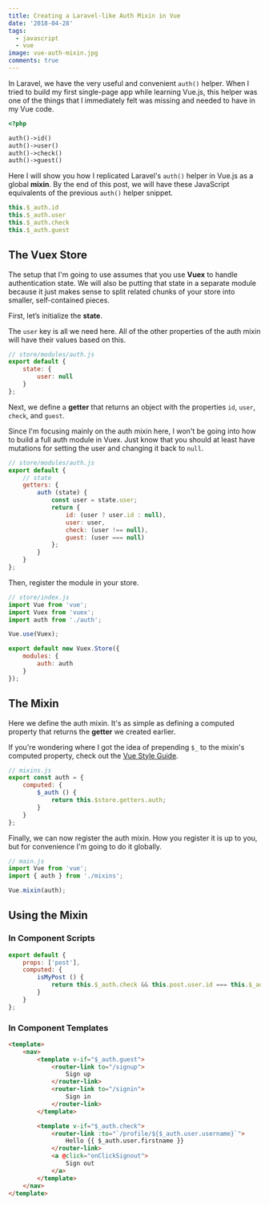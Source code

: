 ```yaml
---
title: Creating a Laravel-like Auth Mixin in Vue
date: '2018-04-28'
tags:
  - javascript
  - vue
image: vue-auth-mixin.jpg
comments: true
---
```

In Laravel, we have the very useful and convenient `auth()` helper. When I tried to build my first single-page app while learning Vue.js, this helper was one of the things that I immediately felt was missing and needed to have in my Vue code.

```php
<?php

auth()->id()
auth()->user()
auth()->check()
auth()->guest()
```

Here I will show you how I replicated Laravel's `auth()` helper in Vue.js as a global **mixin**. By the end of this post, we will have these JavaScript equivalents of the previous `auth()` helper snippet.

```js
this.$_auth.id
this.$_auth.user
this.$_auth.check
this.$_auth.guest
```

## The Vuex Store

The setup that I'm going to use assumes that you use **Vuex** to handle authentication state. We will also be putting that state in a separate module because it just makes sense to split related chunks of your store into smaller, self-contained pieces.

First, let’s initialize the **state**.

The `user` key is all we need here. All of the other properties of the auth mixin will have their values based on this.

```js
// store/modules/auth.js
export default {
    state: {
        user: null
    }
};
```

Next, we define a **getter** that returns an object with the properties `id`, `user`, `check`, and `guest`.

Since I'm focusing mainly on the auth mixin here, I won't be going into how to build a full auth module in Vuex. Just know that you should at least have mutations for setting the user and changing it back to `null`.

```js
// store/modules/auth.js
export default {
    // state
    getters: {
        auth (state) {
            const user = state.user;
            return {
                id: (user ? user.id : null),
                user: user,
                check: (user !== null),
                guest: (user === null)
            };
        }
    }
};
```

Then, register the module in your store.

```js
// store/index.js
import Vue from 'vue';
import Vuex from 'vuex';
import auth from './auth';

Vue.use(Vuex);

export default new Vuex.Store({
    modules: {
        auth: auth
    }
});
```

## The Mixin

Here we define the auth mixin. It's as simple as defining a computed property that returns the **getter** we created earlier.

If you're wondering where I got the idea of prepending `$_` to the mixin's computed property, check out the [Vue Style Guide](https://vuejs.org/v2/style-guide/#Private-property-names-essential).

```js
// mixins.js
export const auth = {
    computed: {
        $_auth () {
            return this.$store.getters.auth;
        }
    }
};
```

Finally, we can now register the auth mixin. How you register it is up to you, but for convenience I'm going to do it globally.

```js
// main.js
import Vue from 'vue';
import { auth } from './mixins';

Vue.mixin(auth);
```

## Using the Mixin

### In Component Scripts

```js
export default {
    props: ['post'],
    computed: {
        isMyPost () {
            return this.$_auth.check && this.post.user.id === this.$_auth.id;
        }
    }
};
```

### In Component Templates

```html
<template>
    <nav>
        <template v-if="$_auth.guest">
            <router-link to="/signup">
                Sign up
            </router-link>
            <router-link to="/signin">
                Sign in
            </router-link>
        </template>

        <template v-if="$_auth.check">
            <router-link :to="`/profile/${$_auth.user.username}`">
                Hello {{ $_auth.user.firstname }}
            </router-link>
            <a @click="onClickSignout">
                Sign out
            </a>
        </template>
    </nav>
</template>
```
